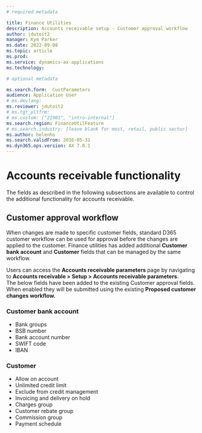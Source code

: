 ```yaml
---
# required metadata

title: Finance Utilities 
description: Accounts receivable setup - Customer approval workflow 
author: jdutoit2
manager: Kym Parker
ms.date: 2022-09-08
ms.topic: article
ms.prod: 
ms.service: dynamics-ax-applications
ms.technology: 

# optional metadata

ms.search.form:  CustParameters
audience: Application User
# ms.devlang:
ms.reviewer: jdutoit2
# ms.tgt_pltfrm:
# ms.custom: ["21901", "intro-internal"]
ms.search.region: FinanceUtilFeature
# ms.search.industry: [leave blank for most, retail, public sector]
ms.author: helenho
ms.search.validFrom: 2016-05-31
ms.dyn365.ops.version: AX 7.0.1
---
```


# Accounts receivable functionality
The fields as described in the following subsections are available to control the additional functionality for accounts receivable.

## Customer approval workflow

When changes are made to specific customer fields, standard D365 customer workflow can be used for approval before the changes are applied to the customer. 
Finance utilities has added additional **Customer bank account** and **Customer** fields that can be managed by the same workflow.

Users can access the **Accounts receivable parameters** page by navigating to **Accounts receivable > Setup > Accounts receivable parameters**. <br>
The below fields have been added to the existing Customer approval fields. When enabled they will be submitted using the existing **Proposed customer changes workflow.**

### Customer bank account
-	Bank groups
-	BSB number
-	Bank account number
-	SWIFT code
-	IBAN

### Customer
-	Allow on account
-	Unlimited credit limit
-	Exclude from credit management
-	Invoicing and delivery on hold
-	Charges group
-	Customer rebate group
-	Commission group
-	Payment schedule
